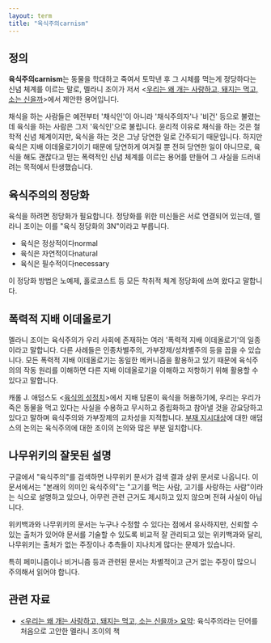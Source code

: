 ```yaml
---
layout: term
title: "육식주의carnism"
---
```

## 정의

**육식주의carnism**는 동물을 학대하고 죽여서 토막낸 후 그 시체를 먹는게
정당하다는 신념 체계를 이르는 말로, 멜라니 조이가 저서 \<[우리는 왜 개는
사랑하고, 돼지는 먹고, 소는 신을까](/2020/02/22/why-we-love-dogs.html)\>에서
제안한 용어입니다.

채식을 하는 사람들은 예전부터 '채식인'이 아니라 '채식주의자'나 '비건' 등으로
불렸는데 육식을 하는 사람은 그저 '육식인'으로 불립니다. 윤리적 이유로 채식을
하는 것은 철학적 신념 체계이지만, 육식을 하는 것은 그냥 당연한 일로 간주되기
때문입니다. 하지만 육식은 지배 이데올로기이기 때문에 당연하게 여겨질 뿐 전혀
당연한 일이 아니므로, 육식을 해도 괜찮다고 믿는 폭력적인 신념 체계를 이르는
용어를 만들어 그 사실을 드러내려는 목적에서 탄생했습니다.

## 육식주의의 정당화

육식을 하려면 정당화가 필요합니다. 정당화를 위한 미신들은 서로 연결되어 있는데,
멜라니 조이는 이를 "육식 정당화의 3N"이라고 부릅니다.

* 육식은 정상적이다normal
* 육식은 자연적이다natural
* 육식은 필수적이다necessary

이 정당화 방법은 노예제, 홀로코스트 등 모든 착취적 체계 정당화에 쓰여 왔다고
말합니다.

## 폭력적 지배 이데올로기

멜라니 조이는 육식주의가 우리 사회에 존재하는 여러 '폭력적 지배 이데올로기'의
일종이라고 말합니다. 다른 사례들은 인종차별주의, 가부장제/성차별주의 등을 꼽을
수 있습니다. 모든 폭력적 지배 이데올로기는 동일한 메커니즘을 활용하고 있기
때문에 육식주의의 작동 원리를 이해하면 다른 지배 이데올로기을 이해하고 저항하기
위해 활용할 수 있다고 말합니다.

캐롤 J. 애덤스도 \<[육식의
성정치](/2020/01/15/the-sexual-politics-of-meat.html)\>에서 지배 담론이 육식을
허용하기에, 우리는 우리가 죽은 동물을 먹고 있다는 사실을 수용하고 무시하고
중립화하고 참아낼 것을 강요당하고 있다고 말하며 육식주의와 가부장제의 교차성을
지적합니다. [부재 지시대상](/terms/absent-referent.html)에 대한 애덤스의 논의는
육식주의에 대한 조이의 논의와 많은 부분 일치합니다.

## 나무위키의 잘못된 설명

구글에서 "육식주의"를 검색하면 나무위키 문서가 검색 결과 상위 문서로 나옵니다.
이 문서에서는 "본래의 의미인 육식주의"는 "고기를 먹는 사람, 고기를 사랑하는
사람"이라는 식으로 설명하고 있으나, 아무런 관련 근거도 제시하고 있지 않으며
전혀 사실이 아닙니다.

위키백과와 나무위키의 문서는 누구나 수정할 수 있다는 점에서 유사하지만, 신뢰할
수 있는 출처가 있어야 문서를 기술할 수 있도록 비교적 잘 관리되고 있는
위키백과와 달리, 나무위키는 출처가 없는 주장이나 추측들이 지나치게 많다는
문제가 있습니다.

특히 페미니즘이나 비거니즘 등과 관련된 문서는 차별적이고 근거 없는 주장이
많으니 주의해서 읽어야 합니다.

## 관련 자료

* [\<우리는 왜 개는 사랑하고, 돼지는 먹고, 소는
  신을까\> 요약](/2020/02/22/why-we-love-dogs.html): 육식주의라는 단어를
  처음으로 고안한 멜라니 조이의 책
